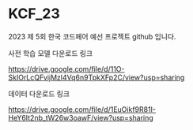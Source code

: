 # KCF_23

2023 제 5회 한국 코드페어 예선 프로젝트 github 입니다.

사전 학습 모델 다운로드 링크

https://drive.google.com/file/d/11O-SkIOrLcQFvijMzl4Vq6n9TpkXFp2C/view?usp=sharing

데이터 다운로드 링크

https://drive.google.com/file/d/1EuOikf9R81I-HeY6It2nb_tW26w3oawF/view?usp=sharing
